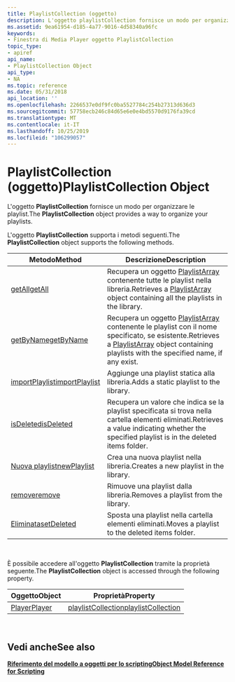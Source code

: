 ```yaml
---
title: PlaylistCollection (oggetto)
description: L'oggetto playlistCollection fornisce un modo per organizzare le playlist.
ms.assetid: 9ea61954-d185-4a77-9016-4d58340a96fc
keywords:
- Finestra di Media Player oggetto PlaylistCollection
topic_type:
- apiref
api_name:
- PlaylistCollection Object
api_type:
- NA
ms.topic: reference
ms.date: 05/31/2018
api_location: ''
ms.openlocfilehash: 2266537e0df9fc0ba5527784c254b27313d636d3
ms.sourcegitcommit: 57758ecb246c84d65e6e0e4bd5570d9176fa39cd
ms.translationtype: MT
ms.contentlocale: it-IT
ms.lasthandoff: 10/25/2019
ms.locfileid: "106299057"
---
```

# <a name="playlistcollection-object"></a><span data-ttu-id="39c88-104">PlaylistCollection (oggetto)</span><span class="sxs-lookup"><span data-stu-id="39c88-104">PlaylistCollection Object</span></span>

<span data-ttu-id="39c88-105">L'oggetto **PlaylistCollection** fornisce un modo per organizzare le playlist.</span><span class="sxs-lookup"><span data-stu-id="39c88-105">The **PlaylistCollection** object provides a way to organize your playlists.</span></span>

<span data-ttu-id="39c88-106">L'oggetto **PlaylistCollection** supporta i metodi seguenti.</span><span class="sxs-lookup"><span data-stu-id="39c88-106">The **PlaylistCollection** object supports the following methods.</span></span>



| <span data-ttu-id="39c88-107">Metodo</span><span class="sxs-lookup"><span data-stu-id="39c88-107">Method</span></span>                                                  | <span data-ttu-id="39c88-108">Descrizione</span><span class="sxs-lookup"><span data-stu-id="39c88-108">Description</span></span>                                                                                                              |
|---------------------------------------------------------|--------------------------------------------------------------------------------------------------------------------------|
| [<span data-ttu-id="39c88-109">getAll</span><span class="sxs-lookup"><span data-stu-id="39c88-109">getAll</span></span>](playlistcollection-getall.md)                 | <span data-ttu-id="39c88-110">Recupera un oggetto [PlaylistArray](playlistarray-object.md) contenente tutte le playlist nella libreria.</span><span class="sxs-lookup"><span data-stu-id="39c88-110">Retrieves a [PlaylistArray](playlistarray-object.md) object containing all the playlists in the library.</span></span>                |
| [<span data-ttu-id="39c88-111">getByName</span><span class="sxs-lookup"><span data-stu-id="39c88-111">getByName</span></span>](playlistcollection-getbyname.md)           | <span data-ttu-id="39c88-112">Recupera un oggetto [PlaylistArray](playlistarray-object.md) contenente le playlist con il nome specificato, se esistente.</span><span class="sxs-lookup"><span data-stu-id="39c88-112">Retrieves a [PlaylistArray](playlistarray-object.md) object containing playlists with the specified name, if any exist.</span></span> |
| [<span data-ttu-id="39c88-113">importPlaylist</span><span class="sxs-lookup"><span data-stu-id="39c88-113">importPlaylist</span></span>](playlistcollection-importplaylist.md) | <span data-ttu-id="39c88-114">Aggiunge una playlist statica alla libreria.</span><span class="sxs-lookup"><span data-stu-id="39c88-114">Adds a static playlist to the library.</span></span>                                                                                   |
| [<span data-ttu-id="39c88-115">isDeleted</span><span class="sxs-lookup"><span data-stu-id="39c88-115">isDeleted</span></span>](playlistcollection-isdeleted.md)           | <span data-ttu-id="39c88-116">Recupera un valore che indica se la playlist specificata si trova nella cartella elementi eliminati.</span><span class="sxs-lookup"><span data-stu-id="39c88-116">Retrieves a value indicating whether the specified playlist is in the deleted items folder.</span></span>                              |
| [<span data-ttu-id="39c88-117">Nuova playlist</span><span class="sxs-lookup"><span data-stu-id="39c88-117">newPlaylist</span></span>](playlistcollection-newplaylist.md)       | <span data-ttu-id="39c88-118">Crea una nuova playlist nella libreria.</span><span class="sxs-lookup"><span data-stu-id="39c88-118">Creates a new playlist in the library.</span></span>                                                                                   |
| [<span data-ttu-id="39c88-119">remove</span><span class="sxs-lookup"><span data-stu-id="39c88-119">remove</span></span>](playlistcollection-remove.md)                 | <span data-ttu-id="39c88-120">Rimuove una playlist dalla libreria.</span><span class="sxs-lookup"><span data-stu-id="39c88-120">Removes a playlist from the library.</span></span>                                                                                     |
| [<span data-ttu-id="39c88-121">Eliminata</span><span class="sxs-lookup"><span data-stu-id="39c88-121">setDeleted</span></span>](playlistcollection-setdeleted.md)         | <span data-ttu-id="39c88-122">Sposta una playlist nella cartella elementi eliminati.</span><span class="sxs-lookup"><span data-stu-id="39c88-122">Moves a playlist to the deleted items folder.</span></span>                                                                            |



 

<span data-ttu-id="39c88-123">È possibile accedere all'oggetto **PlaylistCollection** tramite la proprietà seguente.</span><span class="sxs-lookup"><span data-stu-id="39c88-123">The **PlaylistCollection** object is accessed through the following property.</span></span>



| <span data-ttu-id="39c88-124">Oggetto</span><span class="sxs-lookup"><span data-stu-id="39c88-124">Object</span></span>                      | <span data-ttu-id="39c88-125">Proprietà</span><span class="sxs-lookup"><span data-stu-id="39c88-125">Property</span></span>                                            |
|-----------------------------|-----------------------------------------------------|
| [<span data-ttu-id="39c88-126">Player</span><span class="sxs-lookup"><span data-stu-id="39c88-126">Player</span></span>](player-object.md) | [<span data-ttu-id="39c88-127">playlistCollection</span><span class="sxs-lookup"><span data-stu-id="39c88-127">playlistCollection</span></span>](player-playlistcollection.md) |



 

## <a name="see-also"></a><span data-ttu-id="39c88-128">Vedi anche</span><span class="sxs-lookup"><span data-stu-id="39c88-128">See also</span></span>

<dl> <dt>

[<span data-ttu-id="39c88-129">**Riferimento del modello a oggetti per lo scripting**</span><span class="sxs-lookup"><span data-stu-id="39c88-129">**Object Model Reference for Scripting**</span></span>](object-model-reference-for-scripting.md)
</dt> </dl>

 

 




